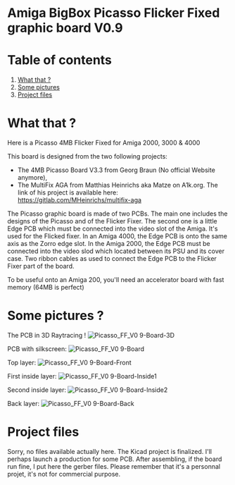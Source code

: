 # Amiga BigBox Picasso Flicker Fixed graphic board V0.9

# Table of contents
1. [What that ?](#P1)
2. [Some pictures](#P2)
3. [Project files](#P3)

# What that ? <a name="P1"></a>
Here is a Picasso 4MB Flicker Fixed for Amiga 2000, 3000 &amp; 4000

This board is designed from the two following projects:
  - The 4MB Picasso Board V3.3 from Georg Braun (No official Website anymore),
  - The MultiFix AGA from Matthias Heinrichs aka Matze on A1k.org. The link of his project is available here:  
  https://gitlab.com/MHeinrichs/multifix-aga
    
The Picasso graphic board is made of two PCBs. The main one includes the designs of the Picasso and of the Flicker Fixer. The second one is a little Edge PCB which must be connected into the video slot of the Amiga. It's used for the Flicked fixer. In an Amiga 4000, the Edge PCB is onto the same axis as the Zorro edge slot. In the Amiga 2000, the Edge PCB must be connected into the video slod which located between its PSU and its cover case. Two ribbon cables as used to connect the Edge PCB to the Flicker Fixer part of the board. 

To be useful onto an Amiga 200, you'll need an accelerator board with fast memory (64MB is perfect)  

# Some pictures ? <a name="P2"></a>
  
The PCB in 3D Raytracing !
![Picasso_FF_V0 9-Board-3D](https://user-images.githubusercontent.com/80821708/192138232-0980a8f4-f7ab-41ed-835d-e44e98105e04.png)

PCB with silkscreen:
![Picasso_FF_V0 9-Board](https://user-images.githubusercontent.com/80821708/192138204-b8575fb5-7632-45b8-b50c-aa4279b76107.png)

Top layer:
![Picasso_FF_V0 9-Board-Front](https://user-images.githubusercontent.com/80821708/192138208-3882107a-19d0-4e16-9dbd-e4f735679f8a.png)

First inside layer:
![Picasso_FF_V0 9-Board-Inside1](https://user-images.githubusercontent.com/80821708/192138212-ad65cb16-fbc5-4c6e-8a14-595d25aa4300.png)

Second inside layer:
![Picasso_FF_V0 9-Board-Inside2](https://user-images.githubusercontent.com/80821708/192138219-f35df53d-d64d-4f8e-9ac6-da8bce98c020.png)

Back layer:
![Picasso_FF_V0 9-Board-Back](https://user-images.githubusercontent.com/80821708/192138207-c43ad853-ff0e-43da-a6f0-e8d194fdb732.png)
  
  
# Project files <a name="P3"></a>
  
Sorry, no files available actually here.
The Kicad project is finalized. I'll perhaps launch a production for some PCB. After assembling, if the board run fine, I put here the gerber files. Please remember that it's a personnal projet, it's not for commercial purpose.  
